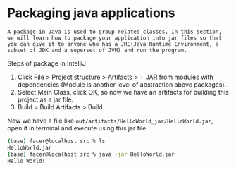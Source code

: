 # Packaging java applications

```{note}
A package in Java is used to group related classes. In this section, we will learn how to package your application into jar files so that you can give it to anyone who has a JRE(Java Runtime Environment, a subset of JDK and a superset of JVM) and run the program.
```

Steps of package in IntelliJ

1. Click File > Project structure > Artifacts > + JAR from modules with dependencies (Module is another level of abstraction above packages).
2. Select Main Class, click OK, so now we have an artifacts for building this project as a jar file.
3. Build > Build Artifacts > Build.

Now we have a file like `out/artifacts/HelloWorld_jar/HelloWorld.jar`, open it in terminal and execute using this jar file:

```bash
(base) facer@localhost src % ls
HelloWorld.jar
(base) facer@localhost src % java -jar HelloWorld.jar
Hello World!
```
